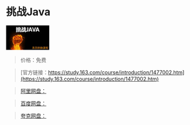 # 挑战Java

![img](../../../assets/study163/free/6631424007467847140.jpg)

> 价格：免费

> [官方链接：https://study.163.com/course/introduction/1477002.htm](https://study.163.com/course/introduction/1477002.htm)

> [阿里网盘：]()

> [百度网盘：]()

> [夸克网盘：]()
